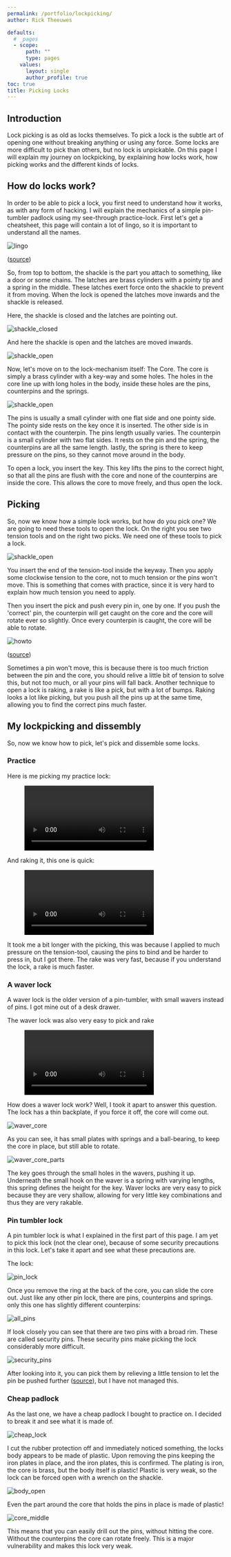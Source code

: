 ```yaml
---
permalink: /portfolio/lockpicking/
author: Rick Theeuwes

defaults:
  # _pages
  - scope:
      path: ""
      type: pages
    values:
      layout: single
      author_profile: true
toc: true
title: Picking Locks
---
```


## Introduction

Lock picking is as old as locks themselves. To pick a lock is the subtle art of opening one without breaking anything or using any force. Some locks are more difficult to pick than others, but no lock is unpickable. On this page I will explain my journey on lockpicking, by explaining how locks work, how picking works and the different kinds of locks.

## How do locks work?

In order to be able to pick a lock, you first need to understand how it works, as with any form of hacking. I will explain the mechanics of a simple pin-tumbler padlock using my see-through practice-lock. First let's get a cheatsheet, this page will contain a lot of lingo, so it is important to understand all the names.

![lingo](https://raw.githubusercontent.com/Riqky/riqky.github.io/master/assets/images/lock/anatomy.jpg)

([source](https://www.virosecurityclub.com/the-anatomy-of-a-padlock/))

So, from top to bottom, the shackle is the part you attach to something, like a door or some chains. The latches are brass cylinders with a pointy tip and a spring in the middle. These latches exert force onto the shackle to prevent it from moving. When the lock is opened the latches move inwards and the shackle is released.

Here, the shackle is closed and the latches are pointing out.

![shackle_closed](https://raw.githubusercontent.com/Riqky/riqky.github.io/master/assets/images/lock/shackle_closed.jpg)

And here the shackle is open and the latches are moved inwards.

![shackle_open](https://raw.githubusercontent.com/Riqky/riqky.github.io/master/assets/images/lock/shackle_open.jpg)

Now, let's move on to the lock-mechanism itself: The Core. The core is simply a brass cylinder with a key-way and some holes. The holes in the core line up with long holes in the body, inside these holes are the pins, counterpins and the springs.

![shackle_open](https://raw.githubusercontent.com/Riqky/riqky.github.io/master/assets/images/lock/pins.jpg)

The pins is usually a small cylinder with one flat side and one pointy side. The pointy side rests on the key once it is inserted. The other side is in contact with the counterpin. The pins length usually varies. The counterpin is a small cylinder with two flat sides. It rests on the pin and the spring, the counterpins are all the same length. lastly, the spring is there to keep pressure on the pins, so they cannot move around in the body.

To open a lock, you insert the key. This key lifts the pins to the correct hight, so that all the pins are flush with the core and none of the counterpins are inside the core. This allows the core to move freely, and thus open the lock.

## Picking

So, now we know how a simple lock works, but how do you pick one? We are going to need these tools to open the lock. On the right you see two tension tools and on the right two picks. We need one of these tools to pick a lock.

![shackle_open](https://raw.githubusercontent.com/Riqky/riqky.github.io/master/assets/images/lock/tools.jpg)

You insert the end of the tension-tool inside the keyway. Then you apply some clockwise tension to the core, not to much tension or the pins won't move. This is something that comes with practice, since it is very hard to explain how much tension you need to apply.

Then you insert the pick and push every pin in, one by one. If you push the 'correct' pin, the counterpin will get caught on the core and the core will rotate ever so slightly. Once every counterpin is caught, the core will be able to rotate.

![howto](https://raw.githubusercontent.com/Riqky/riqky.github.io/master/assets/images/lock/howto.gif)

([source](https://apexridge.com/knowing-why/))

Sometimes a pin won't move, this is because there is too much friction between the pin and the core, you should relive a little bit of tension to solve this, but not too much, or all your pins will fall back. 
Another technique to open a lock is raking, a rake is like a pick, but with a lot of bumps. Raking looks a lot like picking, but you push all the pins up at the same time, allowing you to find the correct pins much faster.


## My lockpicking and dissembly

So, now we know how to pick, let's pick and dissemble some locks.

### Practice

Here is me picking my practice lock:

<figure class="video_container">
  <video controls="true" allowfullscreen="true">
    <source src="https://raw.githubusercontent.com/Riqky/riqky.github.io/master/assets/images/lock/practice_pick.mp4" type="video/mp4">
  </video>
</figure>

And raking it, this one is quick:

<figure class="video_container">
  <video controls="true" allowfullscreen="true">
    <source src="https://raw.githubusercontent.com/Riqky/riqky.github.io/master/assets/images/lock/practice_rake.mp4" type="video/mp4">
  </video>
</figure>

It took me a bit longer with the picking, this was because I applied to much pressure on the tension-tool, causing the pins to bind and be harder to press in, but I got there. The rake was very fast, because if you understand the lock, a rake is much faster.

### A waver lock

A waver lock is the older version of a pin-tumbler, with small wavers instead of pins. I got mine out of a desk drawer.

The waver lock was also very easy to pick and rake

<figure class="video_container">
  <video controls="true" allowfullscreen="true">
    <source src="https://raw.githubusercontent.com/Riqky/riqky.github.io/master/assets/images/lock/waver_rake.mp4" type="video/mp4">
  </video>
</figure>

How does a waver lock work? Well, I took it apart to answer this question. The lock has a thin backplate, if you force it off, the core will come out.

![waver_core](https://raw.githubusercontent.com/Riqky/riqky.github.io/master/assets/images/lock/waver_core.jpg)

As you can see, it has small plates with springs and a ball-bearing, to keep the core in place, but still able to rotate.

![waver_core_parts](https://raw.githubusercontent.com/Riqky/riqky.github.io/master/assets/images/lock/waver_core_parts.jpg)

The key goes through the small holes in the wavers, pushing it up. Underneath the small hook on the waver is a spring with varying lengths, this spring defines the height for the key. Waver locks are very easy to pick because they are very shallow, allowing for very little key combinations and thus they are very rakable.

### Pin tumbler lock

A pin tumbler lock is what I explained in the first part of this page. I am yet to pick this lock (not the clear one), because of some security precautions in this lock. Let's take it apart and see what these precautions are.

The lock:

![pin_lock](https://raw.githubusercontent.com/Riqky/riqky.github.io/master/assets/images/lock/pin_lock.jpg)

Once you remove the ring at the back of the core, you can slide the core out. Just like any other pin lock, there are pins, counterpins and springs. only this one has slightly different counterpins:

![all_pins](https://raw.githubusercontent.com/Riqky/riqky.github.io/master/assets/images/lock/all_pins.jpg)

If look closely you can see that there are two pins with a broad rim. These are called security pins. These security pins make picking the lock considerably more difficult.

![security_pins](https://raw.githubusercontent.com/Riqky/riqky.github.io/master/assets/images/lock/security_pins.gif)

After looking into it, you can pick them by relieving a little tension to let the pin be pushed further ([source](https://www.art-of-lockpicking.com/security-pins/)), but I have not managed this.

### Cheap padlock

As the last one, we have a cheap padlock I bought to practice on. I decided to break it and see what it is made of.

![cheap_lock](https://raw.githubusercontent.com/Riqky/riqky.github.io/master/assets/images/lock/cheap_lock.jpg)

I cut the rubber protection off and immediately noticed something, the locks body appears to be made of plastic. Upon removing the pins keeping the iron plates in place, and the iron plates, this is confirmed. The plating is iron, the core is brass, but the body itself is plastic! Plastic is very weak, so the lock can be forced open with a wrench on the shackle.

![body_open](https://raw.githubusercontent.com/Riqky/riqky.github.io/master/assets/images/lock/body_open.jpg)

Even the part around the core that holds the pins in place is made of plastic!

![core_middle](https://raw.githubusercontent.com/Riqky/riqky.github.io/master/assets/images/lock/core_middle.jpg)

This means that you can easily drill out the pins, without hitting the core. Without the counterpins the core can rotate freely. This is a major vulnerability and makes this lock very weak.

